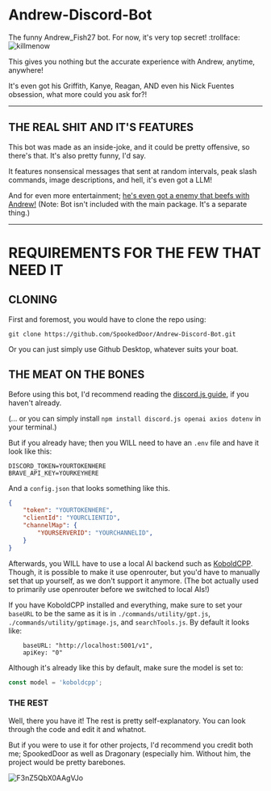 # Andrew-Discord-Bot
 
The funny Andrew_Fish27 bot. For now, it's very top secret! :trollface:
![killmenow](https://github.com/user-attachments/assets/95a9fca0-9808-4fa6-9a2e-e70be941d36c)

This gives you nothing but the accurate experience with Andrew, anytime, anywhere! 

It's even got his Griffith, Kanye, Reagan, AND even his Nick Fuentes obsession, what more could you ask for?!

------------------------------------------------------------------------------
## THE REAL SHIT AND IT'S FEATURES
This bot was made as an inside-joke, and it could be pretty offensive, so there's that. It's also pretty funny, I'd say.

It features nonsensical messages that sent at random intervals, peak slash commands, image descriptions, and hell, it's even got a LLM!

And for even more entertainment; [he's even got a enemy that beefs with Andrew!](https://github.com/TheDragonary/Anti-Andrew-Discord-Bot) (Note: Bot isn't included with the main package. It's a separate thing.)

------------------------------------------------------------------------------
# REQUIREMENTS FOR THE FEW THAT NEED IT

## CLONING
First and foremost, you would have to clone the repo using:
```
git clone https://github.com/SpookedDoor/Andrew-Discord-Bot.git
```

Or you can just simply use Github Desktop, whatever suits your boat.

## THE MEAT ON THE BONES
Before using this bot, I'd recommend reading the [discord.js guide](https://discord.js.org/), if you haven't already. 

(... or you can simply install ``npm install discord.js openai axios dotenv`` in your terminal.)

But if you already have; then you WILL need to have an ``.env`` file and have it look like this:
```dotenv
DISCORD_TOKEN=YOURTOKENHERE
BRAVE_API_KEY=YOURKEYHERE
```
And a ``config.json`` that looks something like this. 
```json
{
    "token": "YOURTOKENHERE",
    "clientId": "YOURCLIENTID",
    "channelMap": {
        "YOURSERVERID": "YOURCHANNELID",
    }
}
```

Afterwards, you WILL have to use a local AI backend such as [KoboldCPP](https://github.com/LostRuins/koboldcpp). Though, it is possible to make it use openrouter, but you'd have to manually set that up yourself, as we don't support it anymore. (The bot actually used to primarily use openrouter before we switched to local AIs!)

If you have KoboldCPP installed and everything, make sure to set your ``baseURL`` to be the same as it is in ``./commands/utility/gpt.js``, ``./commands/utility/gptimage.js``, and ``searchTools.js``. By default it looks like:  
```dotenv js
	baseURL: "http://localhost:5001/v1",
	apiKey: "0"
```

Although it's already like this by default, make sure the model is set to:
```js
const model = 'koboldcpp';
```

### THE REST
Well, there you have it! The rest is pretty self-explanatory. You can look through the code and edit it and whatnot. 

But if you were to use it for other projects, I'd recommend you credit both me; SpookedDoor as well as Dragonary (especially him. Without him, the project would be pretty barebones.

![F3nZ5QbX0AAgVJo](https://github.com/user-attachments/assets/98b63b14-01c4-41bc-956e-e5fcb5a00455)
